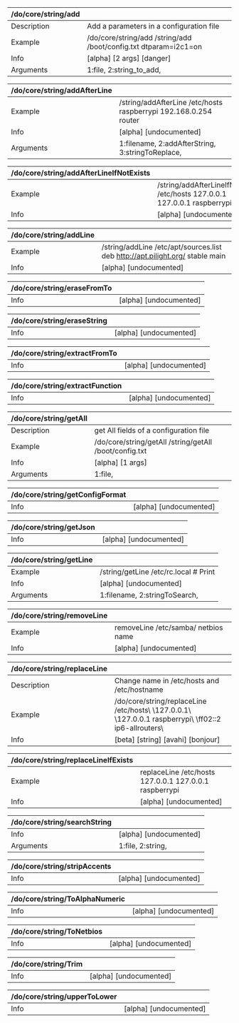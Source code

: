 | /do/core/string/add   |                                                                  |
|:----------------------|:-----------------------------------------------------------------|
| Description           | Add a parameters in a configuration file                         |
| Example               | /do/core/string/add /string/add /boot/config.txt dtparam=i2c1=on |
| Info                  | [alpha] [2 args] [danger]                                        |
| Arguments             | 1:file, 2:string_to_add,                                         |

| /do/core/string/addAfterLine   |                                                                  |
|:-------------------------------|:-----------------------------------------------------------------|
| Example                        | /string/addAfterLine /etc/hosts raspberrypi 192.168.0.254 router |
| Info                           | [alpha] [undocumented]                                           |
| Arguments                      | 1:filename, 2:addAfterString, 3:stringToReplace,                 |

| /do/core/string/addAfterLineIfNotExists   |                                                                            |
|:------------------------------------------|:---------------------------------------------------------------------------|
| Example                                   | /string/addAfterLineIfNotExists /etc/hosts 127.0.0.1 127.0.0.1 raspberrypi |
| Info                                      | [alpha] [undocumented]                                                     |

| /do/core/string/addLine   |                                                                               |
|:--------------------------|:------------------------------------------------------------------------------|
| Example                   | /string/addLine /etc/apt/sources.list deb http://apt.pilight.org/ stable main |
| Info                      | [alpha] [undocumented]                                                        |

| /do/core/string/eraseFromTo   |                        |
|:------------------------------|:-----------------------|
| Info                          | [alpha] [undocumented] |

| /do/core/string/eraseString   |                        |
|:------------------------------|:-----------------------|
| Info                          | [alpha] [undocumented] |

| /do/core/string/extractFromTo   |                        |
|:--------------------------------|:-----------------------|
| Info                            | [alpha] [undocumented] |

| /do/core/string/extractFunction   |                        |
|:----------------------------------|:-----------------------|
| Info                              | [alpha] [undocumented] |

| /do/core/string/getAll   |                                                        |
|:-------------------------|:-------------------------------------------------------|
| Description              | get All fields of a configuration file                 |
| Example                  | /do/core/string/getAll /string/getAll /boot/config.txt |
| Info                     | [alpha] [1 args]                                       |
| Arguments                | 1:file,                                                |

| /do/core/string/getConfigFormat   |                        |
|:----------------------------------|:-----------------------|
| Info                              | [alpha] [undocumented] |

| /do/core/string/getJson   |                        |
|:--------------------------|:-----------------------|
| Info                      | [alpha] [undocumented] |

| /do/core/string/getLine   |                                       |
|:--------------------------|:--------------------------------------|
| Example                   | /string/getLine /etc/rc.local # Print |
| Info                      | [alpha] [undocumented]                |
| Arguments                 | 1:filename, 2:stringToSearch,         |

| /do/core/string/removeLine   |                                     |
|:-----------------------------|:------------------------------------|
| Example                      | removeLine /etc/samba/ netbios name |
| Info                         | [alpha] [undocumented]              |

| /do/core/string/replaceLine   |                                                                                                               |
|:------------------------------|:--------------------------------------------------------------------------------------------------------------|
| Description                   | Change name in /etc/hosts and /etc/hostname                                                                   |
| Example                       | /do/core/string/replaceLine \/etc/hosts\ \127.0.0.1\ \127.0.0.1 raspberrypi\ \ff02::2         ip6-allrouters\ |
| Info                          | [beta] [string] [avahi] [bonjour]                                                                             |

| /do/core/string/replaceLineIfExists   |                                                        |
|:--------------------------------------|:-------------------------------------------------------|
| Example                               | replaceLine /etc/hosts 127.0.0.1 127.0.0.1 raspberrypi |
| Info                                  | [alpha] [undocumented]                                 |

| /do/core/string/searchString   |                        |
|:-------------------------------|:-----------------------|
| Info                           | [alpha] [undocumented] |
| Arguments                      | 1:file, 2:string,      |

| /do/core/string/stripAccents   |                        |
|:-------------------------------|:-----------------------|
| Info                           | [alpha] [undocumented] |

| /do/core/string/ToAlphaNumeric   |                        |
|:---------------------------------|:-----------------------|
| Info                             | [alpha] [undocumented] |

| /do/core/string/ToNetbios   |                        |
|:----------------------------|:-----------------------|
| Info                        | [alpha] [undocumented] |

| /do/core/string/Trim   |                        |
|:-----------------------|:-----------------------|
| Info                   | [alpha] [undocumented] |

| /do/core/string/upperToLower   |                        |
|:-------------------------------|:-----------------------|
| Info                           | [alpha] [undocumented] |

